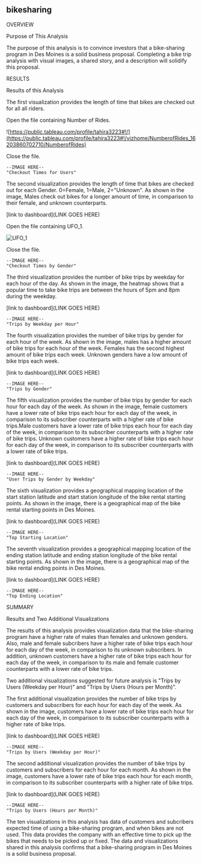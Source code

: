 ## bikesharing

OVERVIEW

Purpose of This Analysis

The purpose of this analysis is to convince investors that a bike-sharing program in Des Moines is a solid business proposal. Completing a bike trip analysis with visual images,
a shared story, and a description will solidify this proposal.

RESULTS

Results of this Analysis

The first visualization provides the length of time that bikes are checked out for all all riders. 

Open the file containing Number of Rides.

![https://public.tableau.com/profile/tahira3223#!/](https://public.tableau.com/profile/tahira3223#!/vizhome/NumberofRides_16203860702710/NumberofRides)

Close the file.

	--IMAGE HERE--
	"Checkout Times for Users"

The second visualization provides the length of time that bikes are checked out for each Gender. 0=Female, 1=Male, 2="Unknown". As shown in the image, Males check out bikes for a longer amount of time, in comparison to their female, and unknown counterparts. 

[link to dashboard](LINK GOES HERE)

Open the file containing UFO_1.

![UFO_1](/UFOs/static/images/UFO_1.png)

Close the file.

	--IMAGE HERE--
	"Checkout Times by Gender"

The third visualization provides the number of bike trips by weekday for each hour of the day. As shown in the image, the heatmap shows that a popular time to take bike trips are between the hours of 5pm and 8pm during the weekday.

[link to dashboard](LINK GOES HERE)

	--IMAGE HERE--
	"Trips by Weekday per Hour"

The fourth visualization provides the number of bike trips by gender for each hour of the week. As shown in the image, males has a higher amount of bike trips for each hour of the week. Females has the second highest amount of bike trips each week. Unknown genders have a low amount of bike trips each week. 

[link to dashboard](LINK GOES HERE)

	--IMAGE HERE--
	"Trips by Gender"

The fifth visualization provides the number of bike trips by gender for each hour for each day of the week. As shown in the image, female customers have a lower rate of bike trips each hour for each day of the week, in comparison to its subscriber counterparts with a higher rate of bike trips.Male customers have a lower rate of bike trips each hour for each day of the week, in comparison to its subscriber counterparts with a higher rate of bike trips. Unknown customers have a higher rate of bike trips each hour for each day of the week, in comparison to its subscriber counterparts with a lower rate of bike trips. 

[link to dashboard](LINK GOES HERE)
	
	--IMAGE HERE--
	"User Trips by Gender by Weekday"

The sixth visualization provides a geographical mapping location of the start station latitude and start station longitude of the bike rental starting points. As shown in the
image, there is a geographical map of the bike rental starting points in Des Moines. 

[link to dashboard](LINK GOES HERE)

	--IMAGE HERE--
	"Top Starting Location"

The seventh visualization provides a geographical mapping location of the ending station latitude and ending station longitude of the bike rental starting points. As shown in the image, there is a geographical map of the bike rental ending points in Des Moines. 

[link to dashboard](LINK GOES HERE)

	--IMAGE HERE--
	"Top Ending Location"

SUMMARY

Results and Two Additional Visualizations

The results of this analysis provides visualization data that the bike-sharing program have a higher rate of males than females and unknown genders. Also, male and female subcribers have a higher rate of bike trips each hour for each day of the week, in comparison to its unknown subscribers. In addition, unknown customers have a higher rate of bike trips each hour for each day of the week, in comparison to its male and female customer counterparts with a lower rate of bike trips. 

Two additional visualizations suggested for future analysis is "Trips by Users (Weekday per Hour)" and "Trips by Users (Hours per Month)".

The first additional visualization provides the number of bike trips by customers and subscribers for each hour for each day of the week. As shown in the image, customers have a lower rate of bike trips each hour for each day of the week, in comparison to its subscriber counterparts with a higher rate of bike trips. 

[link to dashboard](LINK GOES HERE)

	--IMAGE HERE--
	"Trips by Users (Weekday per Hour)"

The second additional visualization provides the number of bike trips by customers and subscribers for each hour for each month. As shown in the image, customers have a lower rate of bike trips each hour for each month, in comparison to its subscriber counterparts with a higher rate of bike trips. 

[link to dashboard](LINK GOES HERE)

	--IMAGE HERE--
	"Trips by Users (Hours per Month)"

The ten visualizations in this analysis has data of customers and subcribers expected time of using a bike-sharing program, and when bikes are not used. This data provides the company with an effective time to pick up the bikes that needs to be picked up or fixed. The data and visualizations shared in this analysis confirms that a bike-sharing program in Des Moines is a solid business proposal. 
